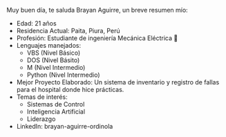 Muy buen día, te saluda Brayan Aguirre, un breve resumen mío:

 - Edad: 21 años
 - Residencia Actual: Paita, Piura, Perú 
 - Profesión: Estudiante de ingeniería Mecánica Eléctrica 🦾
 - Lenguajes manejados:
     - VBS (Nivel Básico)
     - DOS (Nivel Básito)
     - M (Nivel Intermedio)
     - Python (Nivel Intermedio)
 - Mejor Proyecto Elaborado: Un sistema de inventario y registro de fallas para el hospital donde hice prácticas.
 - Temas de interés:
     - Sistemas de Control
     - Inteligencia Artificial
     - Liderazgo
 - LinkedIn: brayan-aguirre-ordinola
